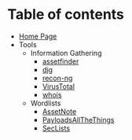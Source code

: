 # Table of contents

* [Home Page](README.md)
* Tools
  * Information Gathering
    * [assetfinder](tools/information_gathering/assetfinder.md)
    * [dig](tools/information_gathering/dig.md)
    * [recon-ng](tools/information_gathering/recon-ng.md)
    * [VirusTotal](tools/information_gathering/virustotal.md)
    * [whois](tools/information_gathering/whois.md)
  * Wordlists
    * [AssetNote](tools/information_gathering/assetnote.md)
    * [PayloadsAllTheThings](tools/information_gathering/payloadsallthethings.md)
    * [SecLists](tools/information_gathering/seclists.md)
  

